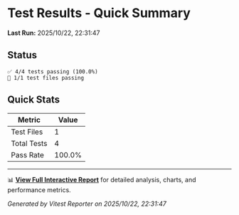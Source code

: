 # Test Results - Quick Summary

**Last Run:** 2025/10/22, 22:31:47

## Status

```text
✅ 4/4 tests passing (100.0%)
📁 1/1 test files passing
```

## Quick Stats

| Metric | Value |
|--------|-------|
| Test Files | 1 |
| Total Tests | 4 |
| Pass Rate | 100.0% |

---

📊 **[View Full Interactive Report](./index.html)** for detailed analysis, charts, and performance metrics.

*Generated by Vitest Reporter on 2025/10/22, 22:31:47*
